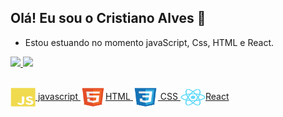 ## Olá! Eu sou o Cristiano Alves 👋

- Estou estuando no momento javaScript, Css, HTML e React.

<div>
  <a href="https://beacons.ai/Cristiano-Alves01">
  <img heigth-"180cm" src="https://github-readme-stats.vercel.app/api?username=Cristiano-Alves01&show_icons-true&theme=dark&include_all_commits=true&count_private-true"/>
  <img heigth-"180cm" src="https://github-readme-stats.vercel.app/api/top-langs/?username=Cristiano-Alves01&layout=compact&langs_count-16&theme=dark"/>
  </div>   

<div style="display: inline_block"><br>

  <img align="center" alt="Cris-Js" height="30" width="40" src="https://raw.githubusercontent.com/devicons/devicon/master/icons/javascript/javascript-plain.svg"> javascript 
  <img align="center" alt="Rafa-HTML" height="30" width="40" src="https://raw.githubusercontent.com/devicons/devicon/master/icons/html5/html5-original.svg">HTML
  <img align="center" alt="Rafa-CSS" height="30" width="40" src="https://raw.githubusercontent.com/devicons/devicon/master/icons/css3/css3-original.svg"> CSS <img align="center" alt="Rafa-React" height="30" width="40" src="https://raw.githubusercontent.com/devicons/devicon/master/icons/react/react-original.svg">React
  
</div>



        







